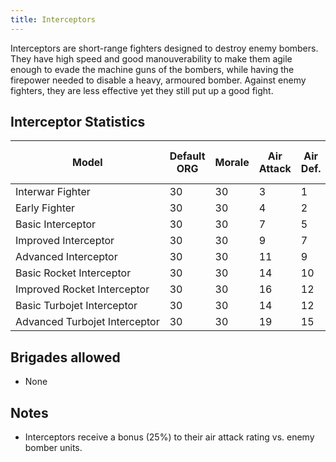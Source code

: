```yaml
---
title: Interceptors
---
```


Interceptors are short-range fighters designed to destroy enemy bombers. They have high speed and good manouverability to make them agile enough to evade the machine guns of the bombers, while having the firepower needed to disable a heavy, armoured bomber. Against enemy fighters, they are less effective yet they still put up a good fight.

## Interceptor Statistics

| Model                         | Default ORG | Morale | Air Attack | Air Def. | Soft Attack | Hard Attack | Naval Attack | Strat Attack | Surface Def | Air Detect | Surface Detect |     | Cost | Build-time | Man-power | Max Speed | Supply Cons. | Fuel Cons. | Range | Trans Cap. | Upgrade Time Factor | Upgrade Cost Factor |
| ----------------------------- | ----------- | ------ | ---------- | -------- | ----------- | ----------- | ------------ | ------------ | ----------- | ---------- | -------------- | --- | ---- | ---------- | --------- | --------- | ------------ | ---------- | ----- | ---------- | ------------------- | ------------------- |
| Interwar Fighter              | 30          | 30     | 3          | 1        | 0           | 0           | 0            | 0            | 4           | 1          | 2              |     | 10   | 140        | 1         | 300       | 0.7          | 1.5        | 200   |            | 1.0                 | 1.0                 |
| Early Fighter                 | 30          | 30     | 4          | 2        | 0           | 0           | 0            | 0            | 6           | 1          | 3              |     | 12   | 150        | 1         | 350       | 0.9          | 2          | 200   |            | 0.5                 | 1.0                 |
| Basic Interceptor             | 30          | 30     | 7          | 5        | 0           | 0           | 0            | 0            | 4           | 2          | 3              |     | 13   | 150        | 1         | 500       | 1.0          | 2          | 200   |            | 0.5                 | 1.0                 |
| Improved Interceptor          | 30          | 30     | 9          | 7        | 0           | 0           | 0            | 0            | 6           | 4          | 4              |     | 16   | 150        | 1         | 600       | 1.1          | 2.3        | 250   |            | 0.5                 | 1.0                 |
| Advanced Interceptor          | 30          | 30     | 11         | 9        | 0           | 0           | 0            | 0            | 10          | 6          | 6              |     | 19   | 150        | 1         | 650       | 1.2          | 2.3        | 300   |            | 0.5                 | 1.0                 |
| Basic Rocket Interceptor      | 30          | 30     | 14         | 10       | 0           | 0           | 0            | 0            | 16          | 6          | 5              |     | 22   | 150        | 1         | 1000      | 2.0          | 2.6        | 200   |            | 0.5                 | 1.0                 |
| Improved Rocket Interceptor   | 30          | 30     | 16         | 12       | 0           | 0           | 0            | 0            | 16          | 8          | 7              |     | 27   | 150        | 1         | 1200      | 2.1          | 3          | 200   |            | 0.5                 | 1.0                 |
| Basic Turbojet Interceptor    | 30          | 30     | 14         | 12       | 0           | 0           | 0            | 0            | 16          | 7          | 7              |     | 25   | 150        | 1         | 900       | 2.2          | 3          | 300   |            | 0.5                 | 1.0                 |
| Advanced Turbojet Interceptor | 30          | 30     | 19         | 15       | 0           | 0           | 0            | 0            | 20          | 10         | 8              |     | 29   | 150        | 1         | 1100      | 2.3          | 3          | 400   |            | 0.5                 | 1.0                 |

## Brigades allowed

- None

## Notes

- Interceptors receive a bonus (25%) to their air attack rating vs. enemy bomber units.
